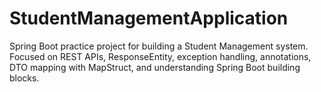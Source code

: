 # StudentManagementApplication
Spring Boot practice project for building a Student Management system. Focused on REST APIs, ResponseEntity, exception handling, annotations, DTO mapping with MapStruct, and understanding Spring Boot building blocks.
